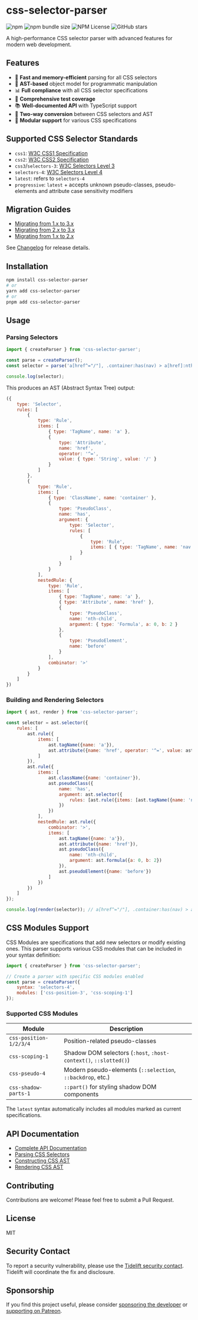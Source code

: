 # css-selector-parser

![npm](https://img.shields.io/npm/v/css-selector-parser)
![npm bundle size](https://img.shields.io/bundlephobia/minzip/css-selector-parser)
![NPM License](https://img.shields.io/npm/l/css-selector-parser)
![GitHub stars](https://img.shields.io/github/stars/mdevils/css-selector-parser)

A high-performance CSS selector parser with advanced features for modern web development.

## Features

- 🚀 **Fast and memory-efficient** parsing for all CSS selectors
- 🌳 **AST-based** object model for programmatic manipulation
- 📊 **Full compliance** with all CSS selector specifications
- 🧪 **Comprehensive test coverage** 
- 📚 **Well-documented API** with TypeScript support
- 🔄 **Two-way conversion** between CSS selectors and AST
- 🧩 **Modular support** for various CSS specifications

## Supported CSS Selector Standards

- `css1`: [W3C CSS1 Specification](https://www.w3.org/TR/CSS1/)
- `css2`: [W3C CSS2 Specification](https://www.w3.org/TR/CSS2/)
- `css3`/`selectors-3`: [W3C Selectors Level 3](https://www.w3.org/TR/selectors-3/)
- `selectors-4`: [W3C Selectors Level 4](https://www.w3.org/TR/selectors-4/)
- `latest`: refers to `selectors-4`
- `progressive`: `latest` + accepts unknown pseudo-classes, pseudo-elements and attribute case sensitivity modifiers

## Migration Guides

- [Migrating from 1.x to 3.x](CHANGELOG.md#migrating-from-1x-to-3x)
- [Migrating from 2.x to 3.x](CHANGELOG.md#migrating-from-2x-to-3x)
- [Migrating from 1.x to 2.x](CHANGELOG.md#220)

See [Changelog](CHANGELOG.md) for release details.

## Installation

```bash
npm install css-selector-parser
# or
yarn add css-selector-parser
# or
pnpm add css-selector-parser
```

## Usage

### Parsing Selectors

```javascript
import { createParser } from 'css-selector-parser';

const parse = createParser();
const selector = parse('a[href^="/"], .container:has(nav) > a[href]:nth-child(2)::before');

console.log(selector);
```

This produces an AST (Abstract Syntax Tree) output:

```javascript
({
    type: 'Selector',
    rules: [
        {
            type: 'Rule',
            items: [
                { type: 'TagName', name: 'a' },
                {
                    type: 'Attribute',
                    name: 'href',
                    operator: '^=',
                    value: { type: 'String', value: '/' }
                }
            ]
        },
        {
            type: 'Rule',
            items: [
                { type: 'ClassName', name: 'container' },
                {
                    type: 'PseudoClass',
                    name: 'has',
                    argument: {
                        type: 'Selector',
                        rules: [
                            {
                                type: 'Rule',
                                items: [ { type: 'TagName', name: 'nav' } ]
                            }
                        ]
                    }
                }
            ],
            nestedRule: {
                type: 'Rule',
                items: [
                    { type: 'TagName', name: 'a' },
                    { type: 'Attribute', name: 'href' },
                    {
                        type: 'PseudoClass',
                        name: 'nth-child',
                        argument: { type: 'Formula', a: 0, b: 2 }
                    },
                    {
                        type: 'PseudoElement',
                        name: 'before'
                    }
                ],
                combinator: '>'
            }
        }
    ]
})
```

### Building and Rendering Selectors

```javascript
import { ast, render } from 'css-selector-parser';

const selector = ast.selector({
    rules: [
        ast.rule({
            items: [
                ast.tagName({name: 'a'}),
                ast.attribute({name: 'href', operator: '^=', value: ast.string({value: '/'})})
            ]
        }),
        ast.rule({
            items: [
                ast.className({name: 'container'}),
                ast.pseudoClass({
                    name: 'has',
                    argument: ast.selector({
                        rules: [ast.rule({items: [ast.tagName({name: 'nav'})]})]
                    })
                })
            ],
            nestedRule: ast.rule({
                combinator: '>',
                items: [
                    ast.tagName({name: 'a'}),
                    ast.attribute({name: 'href'}),
                    ast.pseudoClass({
                        name: 'nth-child',
                        argument: ast.formula({a: 0, b: 2})
                    }),
                    ast.pseudoElement({name: 'before'})
                ]
            })
        })
    ]
});

console.log(render(selector)); // a[href^="/"], .container:has(nav) > a[href]:nth-child(2)::before
```

## CSS Modules Support

CSS Modules are specifications that add new selectors or modify existing ones. This parser supports various CSS modules that can be included in your syntax definition:

```javascript
import { createParser } from 'css-selector-parser';

// Create a parser with specific CSS modules enabled
const parse = createParser({
    syntax: 'selectors-4',
    modules: ['css-position-3', 'css-scoping-1']
});
```

### Supported CSS Modules

| Module | Description |
|--------|-------------|
| `css-position-1/2/3/4` | Position-related pseudo-classes |
| `css-scoping-1` | Shadow DOM selectors (`:host`, `:host-context()`, `::slotted()`) |
| `css-pseudo-4` | Modern pseudo-elements (`::selection`, `::backdrop`, etc.) |
| `css-shadow-parts-1` | `::part()` for styling shadow DOM components |

The `latest` syntax automatically includes all modules marked as current specifications.

## API Documentation

- [Complete API Documentation](docs/modules.md)
- [Parsing CSS Selectors](docs/modules.md#createParser)
- [Constructing CSS AST](docs/modules.md#ast)
- [Rendering CSS AST](docs/modules.md#render)

## Contributing

Contributions are welcome! Please feel free to submit a Pull Request.

## License

MIT

## Security Contact

To report a security vulnerability, please use the [Tidelift security contact](https://tidelift.com/security). Tidelift will coordinate the fix and disclosure.

## Sponsorship

If you find this project useful, please consider [sponsoring the developer](https://github.com/sponsors/mdevils) or [supporting on Patreon](https://patreon.com/mdevils).

